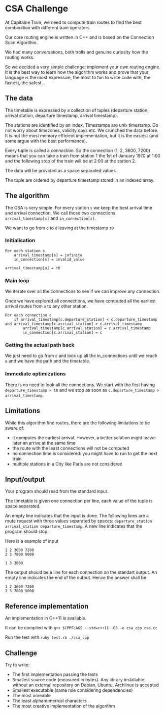 # CSA Challenge

At Capitaine Train, we need to compute train routes to find the best combination
with different train operators.

Our core routing engine is written in C++ and is based on the
Connection Scan Algorithm.

We had many conversations, both trolls and genuine curiosity how the routing works.

So we decided a very simple challenge: implement your own routing engine. It is the best
way to learn how the algorithm works and prove that your language is the most expressive,
the most to fun to write code with, the fastest, the safest…

## The data

The timetable is expressed by a collection of tuples (departure station, arrival station, departure timestamp, arrival timestamp).

The stations are identified by an index. Timestamps are unix timestamp. Do not worry about timezones, validity days etc. We crunched the data before. It is not the most
memory efficient implementation, but it is the easiest (and some argue with the best performance).

Every tuple is called a *connection*. So the connection (1, 2, 3600, 7200) means that you can take a train from station 1 the
1st of January 1970 at 1:00 and the following stop of the train will be at 2:00 at the station 2.

The data will be provided as a space separated values.

The tuple are ordered by departure timestamp stored in an indexed array.

## The algorithm

The CSA is very simple. For every station `s` we keep the best arrival time and arrival connection. We call those two connections
`arrival_timestamp[s]` and `in_connection[s]`.

We want to go from `o` to `d` leaving at the timestamp `t0`

### Initialisation

```
For each station s
    arrival_timestamp[s] = infinite
    in_connection[s] = invalid_value

arrival_timestamp[o] = t0
```

### Main loop

We iterate over all the connections to see if we can improve any connection.

Once we have explored all connections, we have computed all the earliest arrival routes from `o` to any other station.

```
For each connection c
    if arrival_timestamp[c.departure_station] < c.departure_timestamp and arrival_timestamp[c.arrival_station] > c.arrival_timestamp
        arrival_timestamp[c.arrival_station] ← c.arrival_timestamp
        in_connection[c.arrival_station] = c
```

### Getting the actual path back

We just need to go from `d` and look up all the in_connections until we reach `o` and we have the path and the timetable.

### Immediate optimizations

There is no need to look all the connections. We start with the first having `departure_timestamp > t0` and we stop
as soon as `c.departure_timestamp > arrival_timestamp`.

## Limitations

While this algorithm find routes, there are the following limitations to be aware of:

* it computes the earliest arrival. However, a better solution might leaver later an arrive at the same time
* the route with the least connections will not be computed
* no connection time is considered: you might have to run to get the next train
* multiple stations in a City like Paris are not considered

## Input/output

Your program should read from the standard input.

The timetable is given one connection per line, each value of the tuple is space separated.

An empty line indicates that the input is done. The following lines are a route request with three values separated by spaces:
`departure_station arrival_station departure_timestamp`. A new line indicates that the program should stop.

Here is a example of input

```
1 2 3600 7200
2 3 7800 9000

1 3 3000

```

The output should be a line for each connection on the standart output. An empty line indicates the end of the output. Hence the answer shall be

```
1 2 3600 7200
2 3 7800 9000

```

## Reference implementation

An implementation in C++11 is available.

It can be compiled with ```g++ $CPPFLAGS --std=c++11 -O3 -o csa_cpp csa.cc```

Run the test with ```ruby test.rb ./csa_cpp```


## Challenge

Try to write:

* The first implementation passing the tests
* Smallest source code (measured in bytes). Any library installable without an external repository on Debian, Ubuntu, Archlinux is accepted
* Smallest executable (same rule considering dependencies)
* The most unreable
* The least alphanumerical characters
* The most creative implementation of the algorithm
